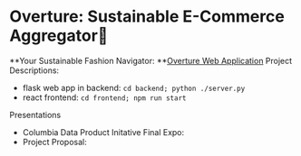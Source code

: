 # Overture: Sustainable E-Commerce Aggregator🌿

**Your Sustainable Fashion Navigator: **[Overture Web Application](https://overture-ecommerce.netlify.app)
Project Descriptions:
 - flask web app in backend: `cd backend; python ./server.py`
 - react frontend: `cd frontend; npm run start`

Presentations
 - Columbia Data Product Initative Final Expo:
 - Project Proposal:

